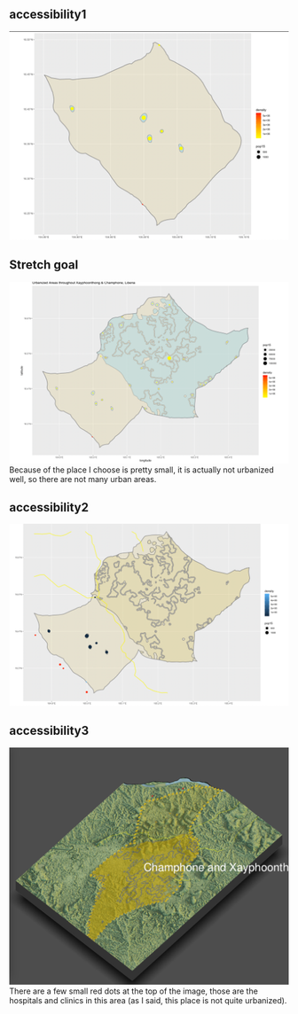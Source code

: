 ## accessibility1
![](accessibility1.png)

## Stretch goal
![](stretchgoal1.png)
Because of the place I choose is pretty small, it is actually not urbanized well, so there are not many urban areas.


## accessibility2
![](accessibility2.png)


## accessibility3
![](accessibility3.png)
There are a few small red dots at the top of the image, those are the hospitals and clinics in this area (as I said, this place is not quite urbanized).
